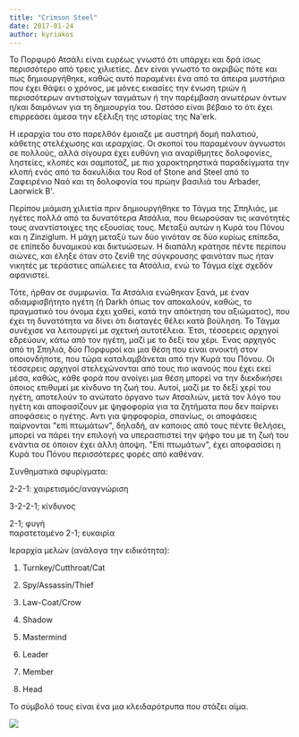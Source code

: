 ```yaml
---
title: "Crimson Steel"
date: 2017-01-24
author: kyriakos
---
```


Το Πορφυρό Ατσάλι είναι ευρέως γνωστό ότι υπάρχει και δρά ίσως περισσότερο από
τρεις χιλιετίες. Δεν είναι γνωστό το ακριβώς πότε και πως δημιουργήθηκε, καθώς
αυτό παραμένει ένα από τα άπειρα μυστήρια που έχει θάψει ο χρόνος, με μόνες
εικασίες την ένωση τριών ή περισσότερων αντιστοίχων ταγμάτων ή την παρέμβαση
ανωτέρων όντων η/και δαιμόνων για τη δημιουργία του. Ωστόσο είναι βέβαιο το
ότι έχει επιρρεάσει άμεσα την εξέλιξη της ιστορίας της Na'erk.



Η ιεραρχία του στο παρελθόν έμοιαζε με αυστηρή δομή παλατιού, κάθετης
στελέχωσης και ιεραρχίας. Οι σκοποί του παραμένουν άγνωστοι σε πολλούς, αλλά
σίγουρα έχει ευθύνη για αναρίθμητες δολοφονίες, ληστείες, κλοπές και σαμποτάζ,
με πιο χαρακτηρηστικά παραδείγματα την κλοπή ενός από τα δακυλίδια του Rod of
Stone and Steel από το Ζαφειρένιο Ναό και τη δολοφονία του πρώην βασιλιά του
Arbader, Laorwick Β'.  

Περίπου μιάμιση χιλιετία πριν δημιουργήθηκε το Τάγμα της Σπηλιάς, με ηγέτες
πολλά από τα δυνατότερα Ατσάλια, που θεωρούσαν τις ικανότητές τους
αναντίστοιχες της εξουσίας τους. Μεταξύ αυτών η Κυρά του Πόνου και η
Zinziglum. Η μάχη μεταξύ των δύο γινόταν σε δύο κυρίως επίπεδα, σε επίπεδο
δυναμικού και δικτυώσεων. Η διαπάλη κράτησε πέντε περίπου αιώνες, και έληξε
όταν στο ζενίθ της σύγκρουσης φαινόταν πως ήταν νικητές με τεράστιες απώλειες
τα Ατσάλια, ενώ το Τάγμα είχε σχεδόν αφανιστεί.



Τότε, ήρθαν σε συμφωνία. Τα Ατσάλια ενώθηκαν ξανά, με έναν αδιαμφισβήτητο
ηγέτη (ή Darkh όπως τον αποκαλούν, καθώς, το πραγματικό του όνομα έχει χαθεί,
κατά την απόκτηση του αξιώματος), που έχει τη δυνατότητα να δίνει ότι διαταγές
θέλει κατά βούληση. Το Τάγμα συνέχισε να λειτουργεί με σχετική αυτοτέλεια.
Έτσι, τέσσερεις αρχηγοί εδρεύουν, κάτω από τον ηγέτη, μαζί με το δεξί του
χέρι. Ένας αρχηγός από τη Σπηλιά, δύο Πορφυροί και μια θέση που είναι ανοικτή
στον οποιονδήποτε, που τώρα καταλαμβάνεται από την Κυρά του Πόνου. Οι
τέσσερεις αρχηγοί στελεχώνονται από τους πιο ικανούς που έχει εκεί μέσα,
καθώς, κάθε φορά που ανοίγει μια θέση μπορεί να την διεκδικήσει όποιος
επιθυμεί με κίνδυνο τη ζωή του. Αυτοί, μαζί με το δεξί χερί του ηγέτη,
αποτελούν το ανώτατο όργανο των Ατσαλιών, μετά τον λόγο του ηγέτη και
αποφασίζουν με ψηφοφορία για τα ζητήματα που δεν παίρνει αποφάσεις ο ηγέτης.
Αντι για ψηφοφορία, σπανίως, οι αποφάσεις παίρνονται "επί πτωμάτων", δηλαδή,
αν καποιος από τους πέντε θελήσει, μπορεί να πάρει την επιλογή να υπερασπιστεί
την ψήφο του με τη ζωή του ενάντια σε όποιον έχει άλλη άποψη. "Επί πτωμάτων",
έχει αποφασίσει η Κυρά του Πόνου περισσότερες φορές από καθέναν.  

Συνθηματικά σφυρίγματα:

2-2-1: χαιρετισμός/αναγνώριση

3-2-2-1; κίνδυνος

2-1; φυγή  
παρατεταμένο 2-1; ευκαιρία  

Ιεραρχία μελών (ανάλογα την ειδικότητα):



1) Turnkey/Cutthroat/Cat

2) Spy/Assassin/Thief  
3) Law-Coat/Crow  
4) Shadow  
5) Mastermind

6) Leader

7) Member

8) Head  


Το σύμβολό τους είναι ένα μια κλειδαρότρυπα που στάζει αίμα.





[![](https://2.bp.blogspot.com/-pdixoEiVbcg/WId0Ukn9weI/AAAAAAAAAH8/VCmloTIFSEci6iTfczHyB1BX1nB98UDHQCLcB/s320/Crimsonsteel.png)](https://2.bp.blogspot.com/-pdixoEiVbcg/WId0Ukn9weI/AAAAAAAAAH8/VCmloTIFSEci6iTfczHyB1BX1nB98UDHQCLcB/s1600/Crimsonsteel.png)



